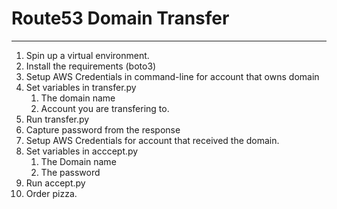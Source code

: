 # Route53 Domain Transfer

---

1. Spin up a virtual environment.
2. Install the requirements (boto3)
3. Setup AWS Credentials in command-line for account that owns domain
4. Set variables in transfer.py
   1. The domain name
   2. Account you are transfering to.
5. Run transfer.py
6. Capture password from the response
7. Setup AWS Credentials for account that received the domain.
8. Set variables in acccept.py
   1. The Domain name
   2. The password
9. Run accept.py
10. Order pizza.
